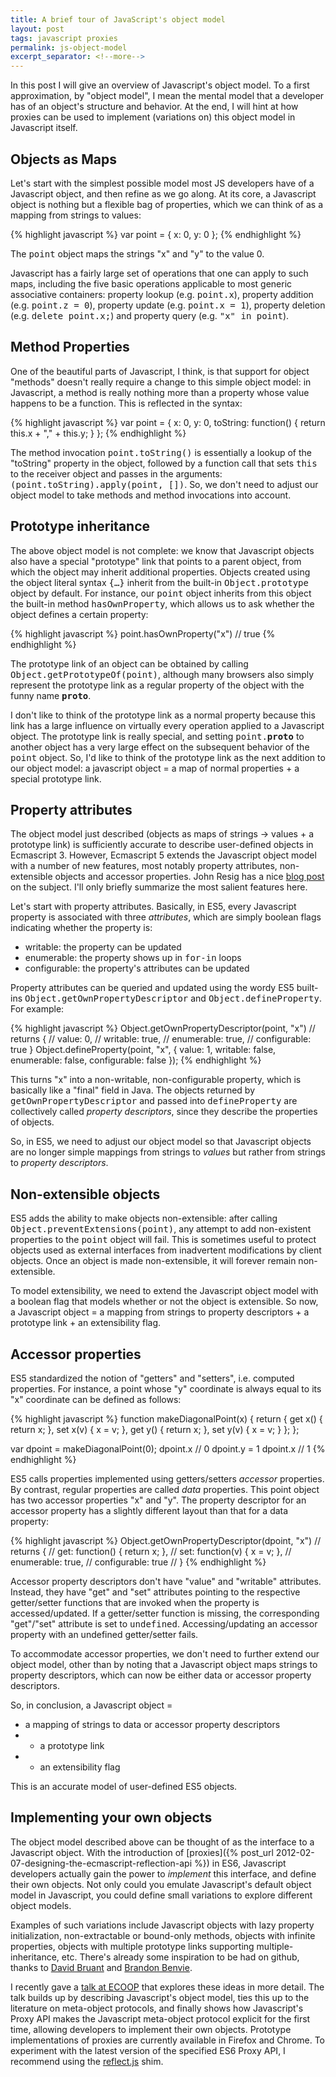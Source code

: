 ```yaml
---
title: A brief tour of JavaScript's object model
layout: post
tags: javascript proxies
permalink: js-object-model
excerpt_separator: <!--more-->
---
```

In this post I will give an overview of Javascript's object model. To a first approximation, by "object model", I mean the mental model that a developer has of an object's structure and behavior. At the end, I will hint at how proxies can be used to implement (variations on) this object model in Javascript itself.
<!--more-->

## Objects as Maps

Let's start with the simplest possible model most JS developers have of a Javascript object, and then refine as we go along. At its core, a Javascript object is nothing but a flexible bag of properties, which we can think of as a mapping from strings to values:

{% highlight javascript %}
var point = {
  x: 0,
  y: 0
};
{% endhighlight %}

The <tt>point</tt> object maps the strings "x" and "y" to the value 0.

Javascript has a fairly large set of operations that one can apply to such maps, including the five basic operations applicable to most generic associative containers: property lookup (e.g. <tt>point.x</tt>), property addition (e.g. <tt>point.z = 0</tt>), property update (e.g. <tt>point.x = 1</tt>), property deletion (e.g. <tt>delete point.x;</tt>) and property query (e.g. <tt>"x" in point</tt>).

## Method Properties

One of the beautiful parts of Javascript, I think, is that support for object "methods" doesn't really require a change to this simple object model: in Javascript, a method is really nothing more than a property whose value happens to be a function. This is reflected in the syntax:

{% highlight javascript %}
var point = {
  x: 0,
  y: 0,
  toString: function() { return this.x + "," + this.y; }
};
{% endhighlight %}

The method invocation <tt>point.toString()</tt> is essentially a lookup of the "toString" property in the object, followed by a function call that sets <tt>this</tt> to the receiver object and passes in the arguments: <tt>(point.toString).apply(point, [])</tt>. So, we don't need to adjust our object model to take methods and method invocations into account.

## Prototype inheritance

The above object model is not complete: we know that Javascript objects also have a special "prototype" link that points to a parent object, from which the object may inherit additional properties. Objects created using the object literal syntax <tt>{…}</tt> inherit from the built-in <tt>Object.prototype</tt> object by default. For instance, our <tt>point</tt> object inherits from this object the built-in method <tt>hasOwnProperty</tt>, which allows us to ask whether the object defines a certain property:

{% highlight javascript %}
point.hasOwnProperty("x") // true
{% endhighlight %}

The prototype link of an object can be obtained by calling <tt>Object.getPrototypeOf(point)</tt>, although many browsers also simply represent the prototype link as a regular property of the object with the funny name <tt>__proto__</tt>.

I don't like to think of the prototype link as a normal property because this link has a large influence on virtually every operation applied to a Javascript object. The prototype link is really special, and setting <tt>point.__proto__</tt> to another object has a very large effect on the subsequent behavior of the <tt>point</tt> object. So, I'd like to think of the prototype link as the next addition to our object model: a javascript object = a map of normal properties + a special prototype link.

## Property attributes

The object model just described (objects as maps of strings -> values + a prototype link) is sufficiently accurate to describe user-defined objects in Ecmascript 3\. However, Ecmascript 5 extends the Javascript object model with a number of new features, most notably property attributes, non-extensible objects and accessor properties. John Resig has a nice [blog post](http://ejohn.org/blog/ecmascript-5-objects-and-properties/) on the subject. I'll only briefly summarize the most salient features here.

Let's start with property attributes. Basically, in ES5, every Javascript property is associated with three _attributes_, which are simply boolean flags indicating whether the property is:

*   writable: the property can be updated
*   enumerable: the property shows up in <tt>for-in</tt> loops
*   configurable: the property's attributes can be updated

Property attributes can be queried and updated using the wordy ES5 built-ins <tt>Object.getOwnPropertyDescriptor</tt> and <tt>Object.defineProperty</tt>. For example:

{% highlight javascript %}
Object.getOwnPropertyDescriptor(point, "x")
// returns {
//   value: 0,
//   writable: true,
//   enumerable: true,
//   configurable: true }
Object.defineProperty(point, "x", {
  value: 1,
  writable: false,
  enumerable: false,
  configurable: false
});
{% endhighlight %}

This turns "x" into a non-writable, non-configurable property, which is basically like a "final" field in Java. The objects returned by <tt>getOwnPropertyDescriptor</tt> and passed into <tt>defineProperty</tt> are collectively called _property descriptors_, since they describe the properties of objects.

So, in ES5, we need to adjust our object model so that Javascript objects are no longer simple mappings from strings to _values_ but rather from strings to _property descriptors_.

## Non-extensible objects

ES5 adds the ability to make objects non-extensible: after calling <tt>Object.preventExtensions(point)</tt>, any attempt to add non-existent properties to the <tt>point</tt> object will fail. This is sometimes useful to protect objects used as external interfaces from inadvertent modifications by client objects. Once an object is made non-extensible, it will forever remain non-extensible.

To model extensibility, we need to extend the Javascript object model with a boolean flag that models whether or not the object is extensible. So now, a Javascript object = a mapping from strings to property descriptors + a prototype link + an extensibility flag.

## Accessor properties

ES5 standardized the notion of "getters" and "setters", i.e. computed properties. For instance, a point whose "y" coordinate is always equal to its "x" coordinate can be defined as follows:

{% highlight javascript %}
function makeDiagonalPoint(x) {
  return {
    get x() { return x; },
    set x(v) { x = v; },
    get y() { return x; },
    set y(v) { x = v; }
  };
};

var dpoint = makeDiagonalPoint(0);
dpoint.x // 0
dpoint.y = 1
dpoint.x // 1
{% endhighlight %}

ES5 calls properties implemented using getters/setters _accessor_ properties. By contrast, regular properties are called _data_ properties. This point object has two accessor properties "x" and "y". The property descriptor for an accessor property has a slightly different layout than that for a data property:

{% highlight javascript %}
Object.getOwnPropertyDescriptor(dpoint, "x")
// returns {
//   get: function() { return x; },
//   set: function(v) { x = v; },
//   enumerable: true,
//   configurable: true
// }
{% endhighlight %}

Accessor property descriptors don't have "value" and "writable" attributes. Instead, they have "get" and "set" attributes pointing to the respective getter/setter functions that are invoked when the property is accessed/updated. If a getter/setter function is missing, the corresponding "get"/"set" attribute is set to <tt>undefined</tt>. Accessing/updating an accessor property with an undefined getter/setter fails.

To accommodate accessor properties, we don't need to further extend our object model, other than by noting that a Javascript object maps strings to property descriptors, which can now be either data or accessor property descriptors.

So, in conclusion, a Javascript object =

*   a mapping of strings to data or accessor property descriptors
*   + a prototype link
*   + an extensibility flag

This is an accurate model of user-defined ES5 objects.

## Implementing your own objects

The object model described above can be thought of as the interface to a Javascript object. With the introduction of [proxies]({% post_url 2012-02-07-designing-the-ecmascript-reflection-api %}) in ES6, Javascript developers actually gain the power to _implement_ this interface, and define their own objects. Not only could you emulate Javascript's default object model in Javascript, you could define small variations to explore different object models.

Examples of such variations include Javascript objects with lazy property initialization, non-extractable or bound-only methods, objects with infinite properties, objects with multiple prototype links supporting multiple-inheritance, etc. There's already some inspiration to be had on github, thanks to [David Bruant](https://github.com/DavidBruant/HarmonyProxyLab) and [Brandon Benvie](https://github.com/Benvie/meta-objects).

I recently gave a [talk at ECOOP](http://soft.vub.ac.be/~tvcutsem/invokedynamic/presentations/JSMop_ECOOP.pdf) that explores these ideas in more detail. The talk builds up by describing Javascript's object model, ties this up to the literature on meta-object protocols, and finally shows how Javascript's Proxy API makes the Javascript meta-object protocol explicit for the first time, allowing developers to implement their own objects. Prototype implementations of proxies are currently available in Firefox and Chrome. To experiment with the latest version of the specified ES6 Proxy API, I recommend using the [reflect.js](https://github.com/tvcutsem/harmony-reflect) shim.